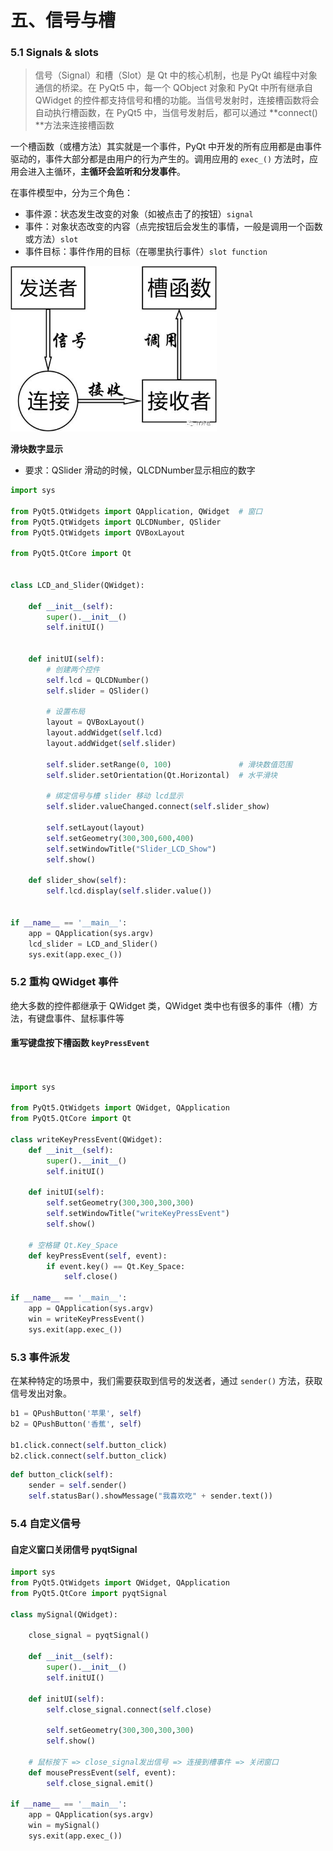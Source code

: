 # 五、信号与槽

### 5.1 Signals & slots

>信号（Signal）和槽（Slot）是 Qt 中的核心机制，也是 PyQt 编程中对象通信的桥梁。在 PyQt5 中，每一个 QObject 对象和 PyQt 中所有继承自 QWidget 的控件都支持信号和槽的功能。当信号发射时，连接槽函数将会自动执行槽函数，在 PyQt5 中，当信号发射后，都可以通过 **connect() **方法来连接槽函数

一个槽函数（或槽方法）其实就是一个事件，PyQt 中开发的所有应用都是由事件驱动的，事件大部分都是由用户的行为产生的。调用应用的 `exec_()` 方法时，应用会进入主循环，**主循环会监听和分发事件**。

在事件模型中，分为三个角色：

- 事件源：状态发生改变的对象（如被点击了的按钮）`signal`
- 事件：对象状态改变的内容（点完按钮后会发生的事情，一般是调用一个函数或方法）`slot`
- 事件目标：事件作用的目标（在哪里执行事件）`slot function`

<img src=".\fig\5.signal_and_slot.jpg" alt="5.signal_and_slot" style="zoom:70%;" />

**滑块数字显示**

- 要求：QSlider 滑动的时候，QLCDNumber显示相应的数字

```python
import sys

from PyQt5.QtWidgets import QApplication, QWidget  # 窗口
from PyQt5.QtWidgets import QLCDNumber, QSlider
from PyQt5.QtWidgets import QVBoxLayout

from PyQt5.QtCore import Qt


class LCD_and_Slider(QWidget):

    def __init__(self):
        super().__init__()
        self.initUI()


    def initUI(self):
        # 创建两个控件
        self.lcd = QLCDNumber()
        self.slider = QSlider()

        # 设置布局
        layout = QVBoxLayout()
        layout.addWidget(self.lcd)
        layout.addWidget(self.slider)

        self.slider.setRange(0, 100)               # 滑块数值范围
        self.slider.setOrientation(Qt.Horizontal)  # 水平滑块

        # 绑定信号与槽 slider 移动 lcd显示
        self.slider.valueChanged.connect(self.slider_show)

        self.setLayout(layout)
        self.setGeometry(300,300,600,400)
        self.setWindowTitle("Slider_LCD_Show")
        self.show()

    def slider_show(self):
        self.lcd.display(self.slider.value())


if __name__ == '__main__':
    app = QApplication(sys.argv)
    lcd_slider = LCD_and_Slider()
    sys.exit(app.exec_())
```

### 5.2 重构 QWidget 事件
绝大多数的控件都继承于 QWidget 类，QWidget 类中也有很多的事件（槽）方法，有键盘事件、鼠标事件等

#### 重写键盘按下槽函数 `keyPressEvent`

```PYTHON


import sys

from PyQt5.QtWidgets import QWidget, QApplication
from PyQt5.QtCore import Qt

class writeKeyPressEvent(QWidget):
    def __init__(self):
        super().__init__()
        self.initUI()

    def initUI(self):
        self.setGeometry(300,300,300,300)
        self.setWindowTitle("writeKeyPressEvent")
        self.show()

    # 空格键 Qt.Key_Space
    def keyPressEvent(self, event):
        if event.key() == Qt.Key_Space:
            self.close()

if __name__ == '__main__':
    app = QApplication(sys.argv)
    win = writeKeyPressEvent()
    sys.exit(app.exec_())
```

### 5.3 事件派发

在某种特定的场景中，我们需要获取到信号的发送者，通过 `sender()` 方法，获取信号发出对象。

```PYTHON
b1 = QPushButton('苹果', self)
b2 = QPushButton('香蕉', self)

b1.click.connect(self.button_click)
b2.click.connect(self.button_click)
```

```python
def button_click(self):
	sender = self.sender()
	self.statusBar().showMessage("我喜欢吃" + sender.text())
```

### 5.4 自定义信号

#### 自定义窗口关闭信号 pyqtSignal

```python
import sys
from PyQt5.QtWidgets import QWidget, QApplication
from PyQt5.QtCore import pyqtSignal

class mySignal(QWidget):

    close_signal = pyqtSignal()

    def __init__(self):
        super().__init__()
        self.initUI()

    def initUI(self):
        self.close_signal.connect(self.close)

        self.setGeometry(300,300,300,300)
        self.show()

    # 鼠标按下 => close_signal发出信号 => 连接到槽事件 => 关闭窗口
    def mousePressEvent(self, event):
        self.close_signal.emit()

if __name__ == '__main__':
    app = QApplication(sys.argv)
    win = mySignal()
    sys.exit(app.exec_())
```